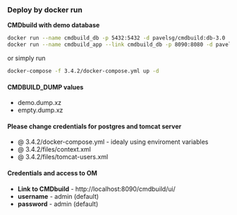 ### Deploy by docker run
**CMDbuild with demo database**  
```bash
docker run --name cmdbuild_db -p 5432:5432 -d pavelsg/cmdbuild:db-3.0
docker run --name cmdbuild_app --link cmdbuild_db -p 8090:8080 -d pavelsg/cmdbuild:app-3.4.2
``` 
or simply run
```bash
docker-compose -f 3.4.2/docker-compose.yml up -d
```  

#### CMDBUILD_DUMP values
* demo.dump.xz
* empty.dump.xz

#### Please change credentials for postgres and tomcat server
* @ 3.4.2/docker-compose.yml - idealy using enviroment variables
* @ 3.4.2/files/context.xml
* @ 3.4.2/files/tomcat-users.xml

#### Credentials and access to OM
* **Link to CMDbuild** - http://localhost:8090/cmdbuild/ui/
* **username** - admin (default)
* **password** - admin (default)